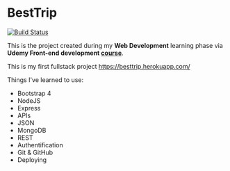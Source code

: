# BestTrip 
[![Build Status](https://travis-ci.com/Vidmapps/besttrip.svg?branch=master)](https://travis-ci.com/Vidmapps/besttrip)


This is the project created during my **Web Development** learning phase via **Udemy Front-end development [course](https://www.udemy.com/course/the-web-developer-bootcamp/)**. 


This is my first fullstack project https://besttrip.herokuapp.com/

Things I've learned to use:
 - Bootstrap 4
 - NodeJS
 - Express
 - APIs
 - JSON
 - MongoDB
 - REST
 - Authentification
 - Git & GitHub
 - Deploying
